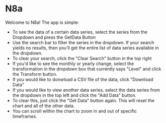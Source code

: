# N8a
Welcome to N8a! The app is simple:
- To see the data of a certain data series, select the series from the Dropdown and press the GetData Button
- Use the search bar to filter the series in the dropdown. If your search yields no results, then you'll get the entire list of data series available in the dropdown. 
- To clear your search, click the "Clear Search" button in the top right
- If you'd like to see the monthly or yearly change, select the transformation in the dropdown box that currently says "Level" and click the Transform button.
- If you would like to donwload a CSV file of the data, click "Download Data"
- If you would like to view another data series, select the data series from the dropdown in the top left and click the "Add Data" button. 
- To clear this, just click the "Get Data" button again. This will reset the chart and all of the other data.  
- You can scroll within the chart to zoom in and out of specific timeframes. 
